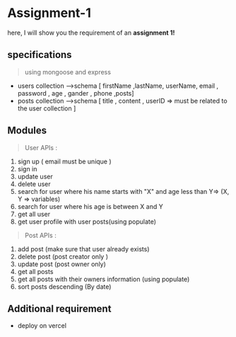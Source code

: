 
# Assignment-1

here, I will show you the requirement of an **assignment 1!**

## specifications 

> using mongoose and express

 - users collection -->schema [ firstName ,lastName, userName,  email , password , age , gander , phone ,posts] 
 - posts collection -->schema [ title , content , userID => must be related to the user collection ] 


## Modules

> User APIs :

 1. sign up ( email must be unique ) 
 2. sign in
 3. update user
 4. delete user
 5. search for user where his name starts with "X" and age less than Y=>   (X, Y => variables)
 6. search for user where his age is between X and Y
 7. get all user 
 8. get user profile with user posts(using populate)


> Post  APIs : 
 1. add post (make sure that user already exists)
 2. delete post (post creator only )
 3. update post (post owner only)
 4. get all posts
 5. get all posts with their owners information (using populate)
 6. sort posts descending (By date)

 
## Additional requirement

 - deploy on vercel
